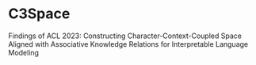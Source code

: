 # C3Space
Findings of ACL 2023:  Constructing Character-Context-Coupled Space Aligned with Associative Knowledge Relations for Interpretable Language Modeling
